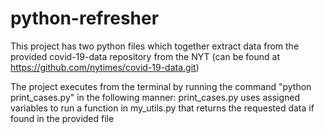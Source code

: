 
# python-refresher

This project has two python files which together extract data from the provided covid-19-data repository from the NYT (can be found at https://github.com/nytimes/covid-19-data.git)


The project executes from the terminal by running the command "python print_cases.py" in the following manner:
    print_cases.py uses assigned variables to run a function in my_utils.py that returns the requested data if found in the provided file
    